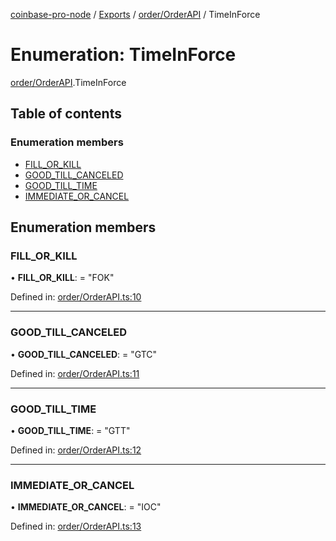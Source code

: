 [coinbase-pro-node](../../README.md) / [Exports](../../modules.md) / [order/OrderAPI](../../modules/order_orderapi.md) / TimeInForce

# Enumeration: TimeInForce

[order/OrderAPI](../../modules/order_orderapi.md).TimeInForce

## Table of contents

### Enumeration members

- [FILL_OR_KILL](orderapi.timeinforce.md#fill_or_kill)
- [GOOD_TILL_CANCELED](orderapi.timeinforce.md#good_till_canceled)
- [GOOD_TILL_TIME](orderapi.timeinforce.md#good_till_time)
- [IMMEDIATE_OR_CANCEL](orderapi.timeinforce.md#immediate_or_cancel)

## Enumeration members

### FILL_OR_KILL

• **FILL_OR_KILL**: = "FOK"

Defined in: [order/OrderAPI.ts:10](https://github.com/bennycode/coinbase-pro-node/blob/ac883aa/src/order/OrderAPI.ts#L10)

---

### GOOD_TILL_CANCELED

• **GOOD_TILL_CANCELED**: = "GTC"

Defined in: [order/OrderAPI.ts:11](https://github.com/bennycode/coinbase-pro-node/blob/ac883aa/src/order/OrderAPI.ts#L11)

---

### GOOD_TILL_TIME

• **GOOD_TILL_TIME**: = "GTT"

Defined in: [order/OrderAPI.ts:12](https://github.com/bennycode/coinbase-pro-node/blob/ac883aa/src/order/OrderAPI.ts#L12)

---

### IMMEDIATE_OR_CANCEL

• **IMMEDIATE_OR_CANCEL**: = "IOC"

Defined in: [order/OrderAPI.ts:13](https://github.com/bennycode/coinbase-pro-node/blob/ac883aa/src/order/OrderAPI.ts#L13)
